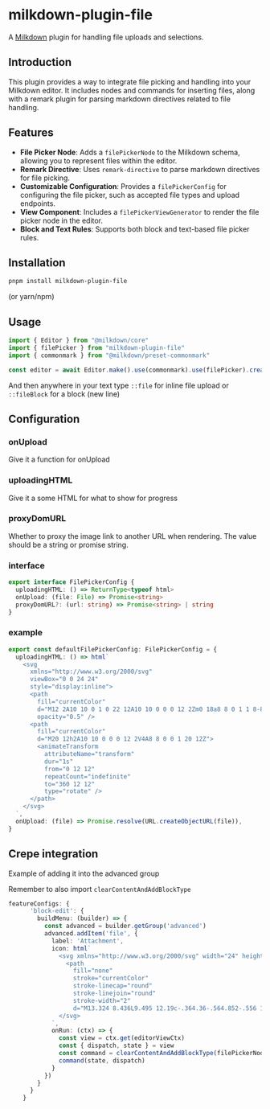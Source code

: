 # milkdown-plugin-file

A [Milkdown](https://milkdown.dev/) plugin for handling file uploads and selections.

## Introduction

This plugin provides a way to integrate file picking and handling into your Milkdown editor. It includes nodes and commands for inserting files, along with a remark plugin for parsing markdown directives related to file handling.

## Features

- **File Picker Node**: Adds a `filePickerNode` to the Milkdown schema, allowing you to represent files within the editor.
- **Remark Directive**: Uses `remark-directive` to parse markdown directives for file picking.
- **Customizable Configuration**: Provides a `filePickerConfig` for configuring the file picker, such as accepted file types and upload endpoints.
- **View Component**: Includes a `filePickerViewGenerator` to render the file picker node in the editor.
- **Block and Text Rules**: Supports both block and text-based file picker rules.

## Installation

```bash
pnpm install milkdown-plugin-file
```

(or yarn/npm)

## Usage

```ts
import { Editor } from "@milkdown/core"
import { filePicker } from "milkdown-plugin-file"
import { commonmark } from "@milkdown/preset-commonmark"

const editor = await Editor.make().use(commonmark).use(filePicker).create()
```

And then anywhere in your text type `::file` for inline file upload or `::fileBlock` for a block (new line)

## Configuration

### onUpload

Give it a function for onUpload

### uploadingHTML

Give it a some HTML for what to show for progress

### proxyDomURL

Whether to proxy the image link to another URL when rendering.
The value should be a string or promise string.

### interface

```ts
export interface FilePickerConfig {
  uploadingHTML: () => ReturnType<typeof html>
  onUpload: (file: File) => Promise<string>
  proxyDomURL?: (url: string) => Promise<string> | string
}
```

### example

```ts
export const defaultFilePickerConfig: FilePickerConfig = {
  uploadingHTML: () => html`
    <svg
      xmlns="http://www.w3.org/2000/svg"
      viewBox="0 0 24 24"
      style="display:inline">
      <path
        fill="currentColor"
        d="M12 2A10 10 0 1 0 22 12A10 10 0 0 0 12 2Zm0 18a8 8 0 1 1 8-8A8 8 0 0 1 12 20Z"
        opacity="0.5" />
      <path
        fill="currentColor"
        d="M20 12h2A10 10 0 0 0 12 2V4A8 8 0 0 1 20 12Z">
        <animateTransform
          attributeName="transform"
          dur="1s"
          from="0 12 12"
          repeatCount="indefinite"
          to="360 12 12"
          type="rotate" />
      </path>
    </svg>
  `,
  onUpload: (file) => Promise.resolve(URL.createObjectURL(file)),
}
```

## Crepe integration

Example of adding it into the advanced group

Remember to also import `clearContentAndAddBlockType`

```ts
featureConfigs: {
      'block-edit': {
        buildMenu: (builder) => {
          const advanced = builder.getGroup('advanced')
          advanced.addItem('file', {
            label: 'Attachment',
            icon: html`
              <svg xmlns="http://www.w3.org/2000/svg" width="24" height="24" viewBox="0 0 24 24">
                <path
                  fill="none"
                  stroke="currentColor"
                  stroke-linecap="round"
                  stroke-linejoin="round"
                  stroke-width="2"
                  d="M13.324 8.436L9.495 12.19c-.364.36-.564.852-.556 1.369a2 2 0 0 0 .6 1.387c.375.371.88.584 1.403.593a1.92 1.92 0 0 0 1.386-.55l3.828-3.754a3.75 3.75 0 0 0 1.112-2.738a4 4 0 0 0-1.198-2.775a4.1 4.1 0 0 0-2.808-1.185a3.85 3.85 0 0 0-2.77 1.098L6.661 9.39a5.63 5.63 0 0 0-1.667 4.107a6 6 0 0 0 1.798 4.161a6.15 6.15 0 0 0 4.21 1.778a5.77 5.77 0 0 0 4.157-1.646l3.829-3.756" />
              </svg>
            `,
            onRun: (ctx) => {
              const view = ctx.get(editorViewCtx)
              const { dispatch, state } = view
              const command = clearContentAndAddBlockType(filePickerNodeBlock.type(ctx))
              command(state, dispatch)
            }
          })
        }
      }
    }
```
